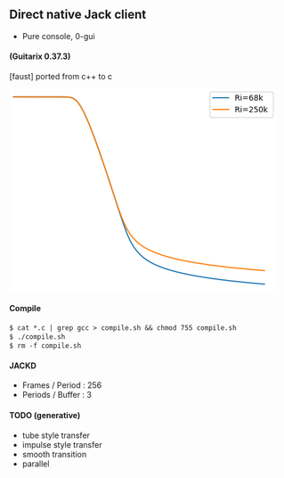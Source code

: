 
## Direct native Jack client

- Pure console, 0-gui

#### (Guitarix 0.37.3)  

[faust] ported from c++ to c

![alt text](https://raw.githubusercontent.com/soundbooze/soundbooze-pi/master/jack/tube.png "Home")

#### Compile

```
$ cat *.c | grep gcc > compile.sh && chmod 755 compile.sh
$ ./compile.sh 
$ rm -f compile.sh
```

#### JACKD

- Frames / Period : 256
- Periods / Buffer : 3

#### TODO (generative)

- tube style transfer
- impulse style transfer
- smooth transition
- parallel

